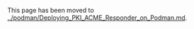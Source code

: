 This page has been moved to [../podman/Deploying_PKI_ACME_Responder_on_Podman.md](../podman/Deploying_PKI_ACME_Responder_on_Podman.md).
